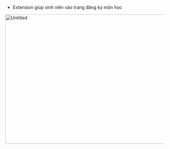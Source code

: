 * Extension giúp sinh viên vào trang đăng ký môn học 
<img width="1908" height="408" alt="Untitled" src="https://github.com/user-attachments/assets/1846ea42-0cfd-43df-945c-9ae1ad56eafe" />
